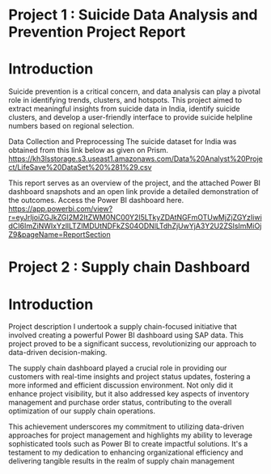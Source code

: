 Project 1 : Suicide Data Analysis and Prevention Project Report
=
Introduction
============
Suicide prevention is a critical concern, and data analysis can play a pivotal role in identifying trends, clusters, and hotspots. 
This project aimed to extract meaningful insights from suicide data in India, identify suicide clusters, and develop a user-friendly interface to provide suicide helpline numbers based on regional selection.

Data Collection and Preprocessing
The suicide dataset for India was obtained from this link below as given on Prism.
https://kh3lsstorage.s3.useast1.amazonaws.com/Data%20Analyst%20Project/LifeSave%20DataSet%20%281%29.csv

This report serves as an overview of the project, and the attached Power BI dashboard snapshots and an open link provide a detailed demonstration of the outcomes. Access the Power BI dashboard here.
https://app.powerbi.com/view?r=eyJrIjoiZGJkZGI2M2ItZWM0NC00Y2I5LTkyZDAtNGFmOTUwMjZjZGYzIiwidCI6ImZiNWIxYzllLTZlMDUtNDFkZS04ODNlLTdhZjUwYjA3Y2U2ZSIsImMiOjZ9&pageName=ReportSection

Project 2 : Supply chain Dashboard
=
Introduction
============
Project description
I undertook a supply chain-focused initiative that involved creating a powerful Power BI dashboard using SAP data. This project proved to be a significant success, revolutionizing our approach to data-driven decision-making.

The supply chain dashboard played a crucial role in providing our customers with real-time insights and project status updates, fostering a more informed and efficient discussion environment. Not only did it enhance project visibility, but it also addressed key aspects of inventory management and purchase order status, contributing to the overall optimization of our supply chain operations.

This achievement underscores my commitment to utilizing data-driven approaches for project management and highlights my ability to leverage sophisticated tools such as Power BI to create impactful solutions. It's a testament to my dedication to enhancing organizational efficiency and delivering tangible results in the realm of supply chain management

